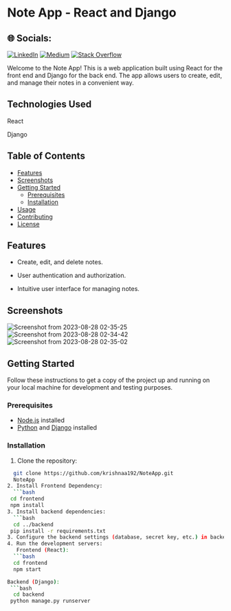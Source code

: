 # Note App - React and Django


## 🌐 Socials:
[![LinkedIn](https://img.shields.io/badge/LinkedIn-%230077B5.svg?logo=linkedin&logoColor=white)](https://linkedin.com/in/https://www.linkedin.com/in/krishna-upadhyay192/) [![Medium](https://img.shields.io/badge/Medium-12100E?logo=medium&logoColor=white)](https://medium.com/@krupadhyay192) [![Stack Overflow](https://img.shields.io/badge/-Stackoverflow-FE7A16?logo=stack-overflow&logoColor=white)](https://stackoverflow.com/users/krishnaa192) 

Welcome to the Note App! This is a web application built using React for the front end and Django for the back end. The app allows users to create, edit, and manage their notes in a convenient way.
## Technologies Used
<link rel="stylesheet" href="https://cdnjs.cloudflare.com/ajax/libs/font-awesome/6.4.0/css/all.min.css">

<div>
  <i class="fa fa-react"></i> <!-- React icon -->


  <span class="icon react"></span> <!-- React icon -->
  <span>React</span>
</div>

<div>
  
<i class="fa fa-python"></i> <!-- Django icon -->
  <span class="icon django"></span> <!-- Django icon -->
  <span>Django</span>
</div>

## Table of Contents

- [Features](#features)
- [Screenshots](#Screenshots)
- [Getting Started](#getting-started)
  - [Prerequisites](#prerequisites)
  - [Installation](#installation)
- [Usage](#usage)
- [Contributing](#contributing)
- [License](#license)

## Features

- Create, edit, and delete notes.
- User authentication and authorization.

- Intuitive user interface for managing notes.


## Screenshots
![Screenshot from 2023-08-28 02-35-25](https://github.com/krishnaa192/NoteApp/assets/86311851/081cef1a-1ddf-44e5-966a-e4449ce25d69)
![Screenshot from 2023-08-28 02-34-42](https://github.com/krishnaa192/NoteApp/assets/86311851/8681a4b2-735a-4b7f-8996-3d56e78b8fe4)
![Screenshot from 2023-08-28 02-35-02](https://github.com/krishnaa192/NoteApp/assets/86311851/0349ca3b-7edf-4df0-aa24-aa8d33adfdcf)
## Getting Started

Follow these instructions to get a copy of the project up and running on your local machine for development and testing purposes.

### Prerequisites

- [Node.js](https://nodejs.org/) installed
- [Python](https://www.python.org/) and [Django](https://www.djangoproject.com/) installed

### Installation

1. Clone the repository:

  ```bash
    git clone https://github.com/krishnaa192/NoteApp.git
    NoteApp
2. Install Frontend Dependency:
    ```bash
   cd frontend
   npm install
3. Install backend dependencies:
    ```bash
    cd ../backend
   pip install -r requirements.txt
3. Configure the backend settings (database, secret key, etc.) in backend/settings.py
4. Run the development servers:
     Frontend (React):
    ```bash
    cd frontend
    npm start

  Backend (Django):
   ```bash
    cd backend
   python manage.py runserver

   
  




